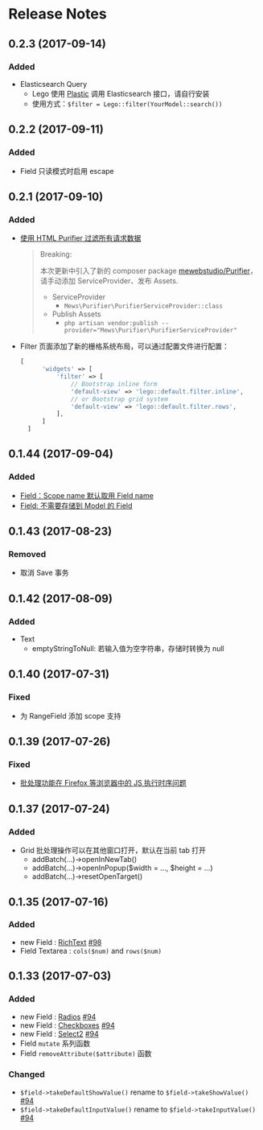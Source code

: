 # Release Notes

## 0.2.3 (2017-09-14)

### Added

- Elasticsearch Query
  + Lego 使用 [Plastic](https://github.com/sleimanx2/plastic) 调用 Elasticsearch 接口，请自行安装
  + 使用方式：`$filter = Lego::filter(YourModel::search())`


## 0.2.2 (2017-09-11)

### Added

- Field 只读模式时启用 escape

## 0.2.1 (2017-09-10)

### Added

- [使用 HTML Purifier 过滤所有请求数据](docs/html-purifier.md)

  > Breaking: 
  > 
  > 本次更新中引入了新的 composer package [mewebstudio/Purifier](https://github.com/mewebstudio/Purifier)，请手动添加 ServiceProvider、发布 Assets.
  > 
  > - ServiceProvider
  >   - `Mews\Purifier\PurifierServiceProvider::class`
  > - Publish Assets
  >   - `php artisan vendor:publish --provider="Mews\Purifier\PurifierServiceProvider"`

- Filter 页面添加了新的栅格系统布局，可以通过配置文件进行配置：

  ```php
  [
        'widgets' => [
            'filter' => [
                // Bootstrap inline form
                'default-view' => 'lego::default.filter.inline',
                // or Bootstrap grid system
                'default-view' => 'lego::default.filter.rows',
            ],
        ]
    ]
  ```



## 0.1.44 (2017-09-04)

### Added

- [Field：Scope name 默认取用 Field name](docs/filter.md#query-scope)
- [Field: 不需要存储到 Model 的 Field](docs/fields.md#不需要存储到-Model-的-Field)

## 0.1.43 (2017-08-23)

### Removed

- 取消 Save 事务

## 0.1.42 (2017-08-09)

### Added

- Text
    - emptyStringToNull: 若输入值为空字符串，存储时转换为 null

## 0.1.40 (2017-07-31)

### Fixed

- 为 RangeField 添加 scope 支持

## 0.1.39 (2017-07-26)

### Fixed
- [批处理功能在 Firefox 等浏览器中的 JS 执行时序问题](https://github.com/wutongwan/laravel-lego/commit/177869147a)

## 0.1.37 (2017-07-24)

### Added
- Grid 批处理操作可以在其他窗口打开，默认在当前 tab 打开
    - addBatch(...)->openInNewTab()
    - addBatch(...)->openInPopup($width = ..., $height = ...)
    - addBatch(...)->resetOpenTarget()

## 0.1.35 (2017-07-16)

### Added
- new Field : [RichText](docs/fields.md#richtext) [#98](https://github.com/wutongwan/laravel-lego/pull/94)
- Field Textarea : `cols($num)` and `rows($num)`

## 0.1.33 (2017-07-03)

### Added
- new Field : [Radios](docs/fields.md#radios) [#94](https://github.com/wutongwan/laravel-lego/pull/94)
- new Field : [Checkboxes](docs/fields.md#checkboxes) [#94](https://github.com/wutongwan/laravel-lego/pull/94)
- new Field : [Select2](docs/fields.md#select2) [#94](https://github.com/wutongwan/laravel-lego/pull/94)
- Field `mutate` 系列函数
- Field `removeAttribute($attribute)` 函数

### Changed
- `$field->takeDefaultShowValue()` rename to `$field->takeShowValue()` [#94](https://github.com/wutongwan/laravel-lego/pull/94)
- `$field->takeDefaultInputValue()` rename to `$field->takeInputValue()` [#94](https://github.com/wutongwan/laravel-lego/pull/94)
